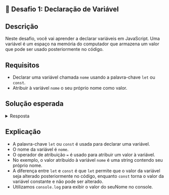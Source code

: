 ## 📝 Desafio 1: Declaração de Variável

## Descrição

Neste desafio, você vai aprender a declarar variáveis em JavaScript. Uma variável é um espaço na memória do computador que armazena um valor que pode ser usado posteriormente no código.

## Requisitos

- Declarar uma variável chamada `nome` usando a palavra-chave `let` ou `const`.
- Atribuir à variável `nome` o seu próprio nome como valor.

## Solução esperada

<details>
    <summary>Resposta</summary>

```javascript
let nome = "seuNome" // Usando 'let'
console.log(seuNome)

// ou

const nome = "seuNome" // Usando 'const'
console.log(seuNome)
```

</details>

## Explicação

- A palavra-chave `let` ou `const` é usada para declarar uma variável.
- O nome da variável é `nome`.
- O operador de atribuição `=` é usado para atribuir um valor à variável.
- No exemplo, o valor atribuído à variável `nome` é uma string contendo seu próprio nome.
- A diferença entre `let` e `const` é que `let` permite que o valor da variável seja alterado posteriormente no código, enquanto `const` torna o valor da variável constante e não pode ser alterado.
- Utilizamos `console.log` para exibir o valor do seuNome no console.
